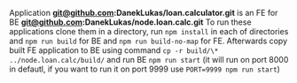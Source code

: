 Application **git@github.com:DanekLukas/loan.calculator.git** is an FE for BE **git@github.com:DanekLukas/node.loan.calc.git**
To run these applications clone them in a directory, run `npm install` in each of directories and `npm run build` for BE and `npm run build-no-map` for FE. Afterwards copy built FE application to BE using command `cp -r build/\* ../node.loan.calc/build/` and run BE `npm run start` (it will run on port 8000 in defautl, if you want to run it on port 9999 use `PORT=9999 npm run start`)
